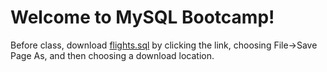 # Welcome to MySQL Bootcamp!

Before class, download [flights.sql](https://raw.githubusercontent.com/mahuntington/sql/master/flights.sql) by clicking the link, choosing File->Save Page As, and then choosing a download location.
